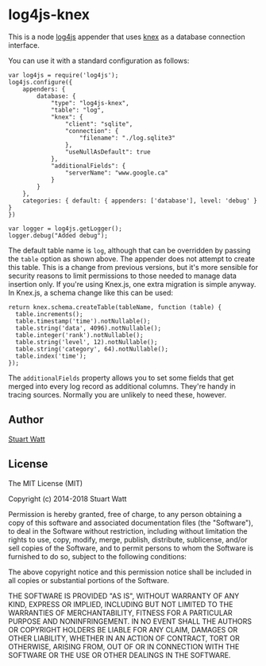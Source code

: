 log4js-knex
===========

This is a node [log4js](https://github.com/nomiddlename/log4js-node) appender that 
uses [knex](http://knexjs.org/) as a database connection interface. 

You can use it with a standard configuration as follows:

```
var log4js = require('log4js');
log4js.configure({
    appenders: {
        database: {
            "type": "log4js-knex",
            "table": "log",
            "knex": {
                "client": "sqlite",
                "connection": {
                    "filename": "./log.sqlite3"
                },
                "useNullAsDefault": true
            },
            "additionalFields": {
                "serverName": "www.google.ca"
            }
        }
    },
    categories: { default: { appenders: ['database'], level: 'debug' } }
})

var logger = log4js.getLogger();
logger.debug("Added debug");
```

The default table name is `log`, although that can be overridden by passing the `table`
option as shown above. The appender does not attempt to create this table.
This is a change from previous versions, but it's more sensible for security reasons 
to limit permissions to those needed to manage data insertion only. If you're using
Knex.js, one extra migration is simple anyway. In Knex.js, a schema change like this 
can be used:

    return knex.schema.createTable(tableName, function (table) {
      table.increments();
      table.timestamp('time').notNullable();
      table.string('data', 4096).notNullable();
      table.integer('rank').notNullable();
      table.string('level', 12).notNullable();
      table.string('category', 64).notNullable();
      table.index('time');
    });

The `additionalFields` property allows you to set some fields that get merged into
every log record as additional columns. They're handy in tracing sources. Normally
you are unlikely to need these, however. 


Author
------

[Stuart Watt](https://github.com/morungos)

License 
-------

The MIT License (MIT)

Copyright (c) 2014-2018 Stuart Watt

Permission is hereby granted, free of charge, to any person obtaining a copy
of this software and associated documentation files (the "Software"), to deal
in the Software without restriction, including without limitation the rights
to use, copy, modify, merge, publish, distribute, sublicense, and/or sell
copies of the Software, and to permit persons to whom the Software is
furnished to do so, subject to the following conditions:

The above copyright notice and this permission notice shall be included in all
copies or substantial portions of the Software.

THE SOFTWARE IS PROVIDED "AS IS", WITHOUT WARRANTY OF ANY KIND, EXPRESS OR
IMPLIED, INCLUDING BUT NOT LIMITED TO THE WARRANTIES OF MERCHANTABILITY,
FITNESS FOR A PARTICULAR PURPOSE AND NONINFRINGEMENT. IN NO EVENT SHALL THE
AUTHORS OR COPYRIGHT HOLDERS BE LIABLE FOR ANY CLAIM, DAMAGES OR OTHER
LIABILITY, WHETHER IN AN ACTION OF CONTRACT, TORT OR OTHERWISE, ARISING FROM,
OUT OF OR IN CONNECTION WITH THE SOFTWARE OR THE USE OR OTHER DEALINGS IN THE
SOFTWARE.

